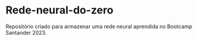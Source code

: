 # Rede-neural-do-zero
Repositório criado para armazenar uma rede neural aprendida no Bootcamp Santander 2023.
